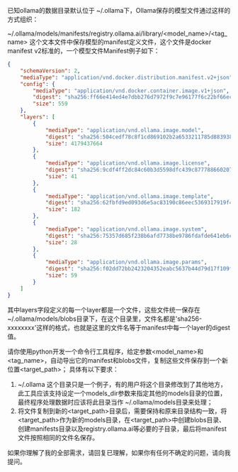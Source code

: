 已知ollama的数据目录默认位于 ~/.ollama下，Ollama保存的模型文件通过这样的方式组织：

~/.ollama/models/manifests/registry.ollama.ai/library/<model_name>/<tag_name> 这个文本文件中保存模型的manifest定义文件，这个文件是docker manifest v2标准的，一个模型文件Manifest例子如下：
```json
{
    "schemaVersion": 2,
    "mediaType": "application/vnd.docker.distribution.manifest.v2+json",
    "config": {
        "mediaType": "application/vnd.docker.container.image.v1+json",
        "digest": "sha256:ff66e414ed4e7dbb276d7972f9c7e96177f6c22bf66eccf9ed46d420ad9da19d",
        "size": 559
    },
    "layers": [
        {
            "mediaType": "application/vnd.ollama.image.model",
            "digest": "sha256:504cedf78c8f1cd869102b2a6533211785d88393875e7c247d231e5b2aa970f0",
            "size": 4179437664
        },
        {
            "mediaType": "application/vnd.ollama.image.license",
            "digest": "sha256:9cdf4ff2dc84c60b3d5598dfc439c877788660207d2cd54dd6dab50d4a7cf15d",
            "size": 41
        },
        {
            "mediaType": "application/vnd.ollama.image.template",
            "digest": "sha256:62fbfd9ed093d6e5ac83190c86eec5369317919f4b149598d2dbb38900e9faef",
            "size": 182
        },
        {
            "mediaType": "application/vnd.ollama.image.system",
            "digest": "sha256:75357d685f238b6afd7738be9786fdafde641eb6ca9a3be7471939715a68a4de",
            "size": 28
        },
        {
            "mediaType": "application/vnd.ollama.image.params",
            "digest": "sha256:f02dd72bb2423204352eabc5637b44d79d17f109fdb510a7c51455892aa2d216",
            "size": 59
        }
    ]
}
```

其中layers字段定义的每一个layer都是一个文件，这些文件统一保存在 ~/.ollama/models/blobs目录下，在这个目录里，文件名都是'sha256-xxxxxxxx'这样的格式，也就是这里的文件名等于manifest中每一个layer的digest值。

请你使用python开发一个命令行工具程序，给定参数<model_name>和<tag_name>，自动导出它的manifest和blobs文件，复制这些文件保存到一个新位置<target_path>；
具体有以下要求：
1. ~/.ollama 这个目录只是一个例子，有的用户将这个目录修改到了其他地方，此工具应该支持设定一个models_dir参数来指定其他的models目录的位置，最终程序处理数据时应该将此目录当作 ~/.ollama/models目录来处理；
2. 将文件复制到新的<target_path>目录后，需要保持和原来目录结构一致，将<target_path>作为新的models目录，在<target_path>中创建blobs目录、创建manifests目录以及registry.ollama.ai等必要的子目录，最后将manifest文件按照相同的文件名保存。

如果你理解了我的全部需求，请回复已理解，如果你有任何不确定的问题，请向我提问。